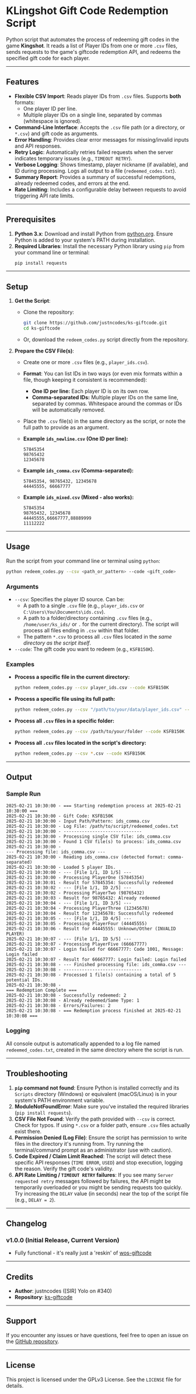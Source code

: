 # KLingshot Gift Code Redemption Script

Python script that automates the process of redeeming gift codes in the game **Kingshot**. It reads a list of Player IDs from one or more `.csv` files, sends requests to the game's giftcode redemption API, and redeems the specified gift code for each player.

---

## Features

- **Flexible CSV Import**: Reads player IDs from `.csv` files. Supports **both** formats:
    - One player ID per line.
    - Multiple player IDs on a single line, separated by commas (whitespace is ignored).
- **Command-Line Interface**: Accepts the `.csv` file path (or a directory, or `*.csv`) and gift code as arguments.
- **Error Handling**: Provides clear error messages for missing/invalid inputs and API responses.
- **Retry Logic**: Automatically retries failed requests when the server indicates temporary issues (e.g., `TIMEOUT RETRY`).
- **Verbose Logging**: Shows timestamp, player nickname (if available), and ID during processing. Logs all output to a file (`redeemed_codes.txt`).
- **Summary Report**: Provides a summary of successful redemptions, already redeemed codes, and errors at the end.
- **Rate Limiting**: Includes a configurable delay between requests to avoid triggering API rate limits.

---

## Prerequisites

1.  **Python 3.x**: Download and install Python from [python.org](https://www.python.org/). Ensure Python is added to your system's PATH during installation.
2.  **Required Libraries**: Install the necessary Python library using `pip` from your command line or terminal:
    ~~~bash
    pip install requests
    ~~~

---

## Setup

1.  **Get the Script**:
    *   Clone the repository:
        ~~~bash
        git clone https://github.com/justncodes/ks-giftcode.git
        cd ks-giftcode
        ~~~
    *   Or, download the `redeem_codes.py` script directly from the repository.

2.  **Prepare the CSV File(s)**:
    *   Create one or more `.csv` files (e.g., `player_ids.csv`).
    *   **Format**: You can list IDs in two ways (or even mix formats within a file, though keeping it consistent is recommended):
        *   **One ID per line:** Each player ID is on its own row.
        *   **Comma-separated IDs:** Multiple player IDs on the same line, separated by commas. Whitespace around the commas or IDs will be automatically removed.
    *   Place the `.csv` file(s) in the same directory as the script, or note the full path to provide as an argument.

    *   **Example `ids_newline.csv` (One ID per line):**
        ~~~csv
        57845354
        98765432
        12345678
        ~~~

    *   **Example `ids_comma.csv` (Comma-separated):**
        ~~~csv
        57845354, 98765432, 12345678
        44445555, 66667777
        ~~~

    *   **Example `ids_mixed.csv` (Mixed - also works):**
        ~~~csv
        57845354
        98765432, 12345678
        44445555,66667777,88889999
        11112222
        ~~~

---

## Usage

Run the script from your command line or terminal using `python`:

~~~bash
python redeem_codes.py --csv <path_or_pattern> --code <gift_code>
~~~

### Arguments

-   `--csv`: Specifies the player ID source. Can be:
    *   A path to a single `.csv` file (e.g., `player_ids.csv` or `C:\Users\You\Documents\ids.csv`).
    *   A path to a folder/directory containing `.csv` files (e.g., `/home/user/ks_ids/` or `.` for the current directory). The script will process all files ending in `.csv` within that folder.
    *   The pattern `*.csv` to process all `.csv` files located in the *same directory as the script itself*.
-   `--code`: The gift code you want to redeem (e.g., `KSFB150K`).

### Examples

*   **Process a specific file in the current directory:**
    ~~~bash
    python redeem_codes.py --csv player_ids.csv --code KSFB150K
    ~~~

*   **Process a specific file using its full path:**
    ~~~bash
    python redeem_codes.py --csv "/path/to/your/data/player_ids.csv" --code KSFB150K
    ~~~

*   **Process all `.csv` files in a specific folder:**
    ~~~bash
    python redeem_codes.py --csv /path/to/your/folder --code KSFB150K
    ~~~

*   **Process all `.csv` files located in the script's directory:**
    ~~~bash
    python redeem_codes.py --csv *.csv --code KSFB150K
    ~~~

---

## Output

### Sample Run

~~~plaintext
2025-02-21 10:30:00 - === Starting redemption process at 2025-02-21 10:30:00 ===
2025-02-21 10:30:00 - Gift Code: KSFB150K
2025-02-21 10:30:00 - Input Path/Pattern: ids_comma.csv
2025-02-21 10:30:00 - Log File: /path/to/script/redeemed_codes.txt
2025-02-21 10:30:00 - ------------------------------
2025-02-21 10:30:00 - Processing single CSV file: ids_comma.csv
2025-02-21 10:30:00 - Found 1 CSV file(s) to process: ids_comma.csv
2025-02-21 10:30:00 -
--- Processing file: ids_comma.csv ---
2025-02-21 10:30:00 - Reading ids_comma.csv (detected format: comma-separated)
2025-02-21 10:30:00 - Loaded 5 player IDs.
2025-02-21 10:30:00 - --- [File 1/1, ID 1/5] ---
2025-02-21 10:30:00 - Processing PlayerOne (57845354)
2025-02-21 10:30:01 - Result for 57845354: Successfully redeemed
2025-02-21 10:30:02 - --- [File 1/1, ID 2/5] ---
2025-02-21 10:30:02 - Processing PlayerTwo (98765432)
2025-02-21 10:30:03 - Result for 98765432: Already redeemed
2025-02-21 10:30:04 - --- [File 1/1, ID 3/5] ---
2025-02-21 10:30:04 - Processing PlayerThree (12345678)
2025-02-21 10:30:04 - Result for 12345678: Successfully redeemed
2025-02-21 10:30:05 - --- [File 1/1, ID 4/5] ---
2025-02-21 10:30:05 - Processing PlayerFour (44445555)
2025-02-21 10:30:06 - Result for 44445555: Unknown/Other (INVALID PLAYER)
2025-02-21 10:30:07 - --- [File 1/1, ID 5/5] ---
2025-02-21 10:30:07 - Processing PlayerFive (66667777)
2025-02-21 10:30:07 - Login failed for 66667777: Code 1001, Message: Login failed
2025-02-21 10:30:07 - Result for 66667777: Login failed: Login failed
2025-02-21 10:30:08 - --- Finished processing file: ids_comma.csv ---
2025-02-21 10:30:08 - ------------------------------
2025-02-21 10:30:08 - Processed 1 file(s) containing a total of 5 potential IDs.
2025-02-21 10:30:08 -
=== Redemption Complete ===
2025-02-21 10:30:08 - Successfully redeemed: 2
2025-02-21 10:30:08 - Already redeemed/Same Type: 1
2025-02-21 10:30:08 - Errors/Failures: 2
2025-02-21 10:30:08 - === Redemption process finished at 2025-02-21 10:30:08 ===
~~~

### Logging

All console output is automatically appended to a log file named `redeemed_codes.txt`, created in the same directory where the script is run.

---

## Troubleshooting

1.  **`pip` command not found**: Ensure Python is installed correctly and its `Scripts` directory (Windows) or equivalent (macOS/Linux) is in your system's PATH environment variable.
2.  **ModuleNotFoundError**: Make sure you've installed the required libraries (`pip install requests`).
3.  **CSV File Not Found**: Verify the path provided with `--csv` is correct. Check for typos. If using `*.csv` or a folder path, ensure `.csv` files actually exist there.
4.  **Permission Denied (Log File)**: Ensure the script has permission to write files in the directory it's running from. Try running the terminal/command prompt as an administrator (use with caution).
5.  **Code Expired / Claim Limit Reached**: The script will detect these specific API responses (`TIME ERROR`, `USED`) and stop execution, logging the reason. Verify the gift code's validity.
6.  **API Rate Limiting / `TIMEOUT RETRY` failures**: If you see many `Server requested retry` messages followed by failures, the API might be temporarily overloaded or you might be sending requests too quickly. Try increasing the `DELAY` value (in seconds) near the top of the script file (e.g., `DELAY = 2`).

---

## Changelog

### v1.0.0 (Initial Release, Current Version)
- Fully functional - it's really just a 'reskin' of [wos-giftcode](https://github.com/justncodes/wos-giftcode)

---

## Credits

- **Author**: justncodes (\[SIR\] Yolo on #340)
- **Repository**: [ks-giftcode](https://github.com/justncodes/ks-giftcode)

---

## Support

If you encounter any issues or have questions, feel free to open an issue on the [GitHub repository](https://github.com/justncodes/wos-giftcode/issues).

---

## License

This project is licensed under the GPLv3 License. See the `LICENSE` file for details.